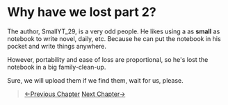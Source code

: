 # Why have we lost part 2?

The author, SmallYT_29, is a very odd people. He likes using a as **small** as notebook to write novel, daily, etc. Because he can put the notebook in his pocket and write things anywhere.

However, portability and ease of loss are proportional, so he's lost the notebook in a big family-clean-up.

Sure, we will upload them if we find them, wait for us, please.

> [←Previous Chapter](/part1/chapter7.md)  [Next Chapter→](/ex1/chapter1.md)

